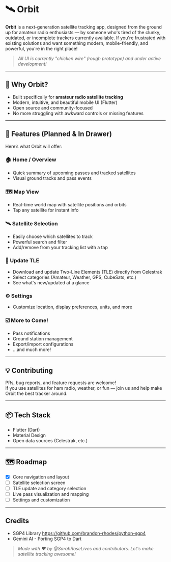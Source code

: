 # 🛰️ Orbit

**Orbit** is a next-generation satellite tracking app, designed from the ground up for amateur radio enthusiasts — by someone who's tired of the clunky, outdated, or incomplete trackers currently available. If you're frustrated with existing solutions and want something modern, mobile-friendly, and powerful, you're in the right place!

> _All UI is currently "chicken wire" (rough prototype) and under active development!_

---

## 🚀 Why Orbit?

- Built specifically for **amateur radio satellite tracking**
- Modern, intuitive, and beautiful mobile UI (Flutter)
- Open source and community-focused
- No more struggling with awkward controls or missing features

---

## 🧭 Features (Planned & In Drawer)

Here’s what Orbit will offer:

### 🏠 Home / Overview
- Quick summary of upcoming passes and tracked satellites
- Visual ground tracks and pass events

### 🗺️ Map View
- Real-time world map with satellite positions and orbits
- Tap any satellite for instant info

### 🛰️ Satellite Selection
- Easily choose which satellites to track
- Powerful search and filter
- Add/remove from your tracking list with a tap

### 🔄 Update TLE
- Download and update Two-Line Elements (TLE) directly from Celestrak
- Select categories (Amateur, Weather, GPS, CubeSats, etc.)
- See what's new/updated at a glance

### ⚙️ Settings
- Customize location, display preferences, units, and more

### ☑️ More to Come!
- Pass notifications
- Ground station management
- Export/import configurations
- ...and much more!

---


## 💡 Contributing

PRs, bug reports, and feature requests are welcome!  
If you use satellites for ham radio, weather, or fun — join us and help make Orbit the best tracker around.

---

## 📦 Tech Stack

- Flutter (Dart)
- Material Design
- Open data sources (Celestrak, etc.)

---

## 🗺️ Roadmap

- [x] Core navigation and layout
- [ ] Satellite selection screen
- [ ] TLE update and category selection
- [ ] Live pass visualization and mapping
- [ ] Settings and customization

---

## Credits
- SGP4 Library https://github.com/brandon-rhodes/python-sgp4
- Gemini AI - Porting SGP4 to Dart

> _Made with ❤️ by @SarahRoseLives and contributors. Let's make satellite tracking awesome!_

